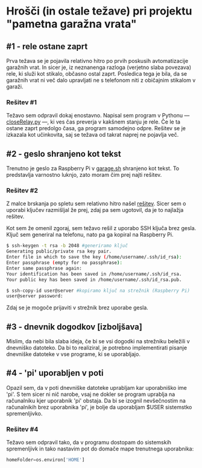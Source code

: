 # Hrošči (in ostale težave) pri projektu "pametna garažna vrata"

## #1 - rele ostane zaprt
Prva težava se je pojavila relativno hitro po prvih poskusih avtomatizacije garažnih vrat. In sicer je, iz neznanenga razloga (verjetno slaba povezava) rele, ki služi kot stikalo, občasno ostal zaprt. Posledica tega je bila, da se garažnih vrat ni več dalo upravljati ne s telefonom niti z običajnim stikalom v garaži.
### Rešitev #1
Težavo sem odpravil dokaj enostavno. Napisal sem program v Pythonu — [closeRelay.py](./closeRelay.py) —, ki ves čas preverja v kakšnem stanju je rele. Če le ta ostane zaprt predolgo časa, ga program samodejno odpre.
Rešitev se je izkazala kot učinkovita, saj se težava od takrat naprej ne pojavlja več.

## #2 - geslo shranjeno kot tekst
Trenutno je geslo za Raspberry Pi v [garage.sh](./garage.sh) shranjeno kot tekst. To predstavlja varnostno luknjo, zato moram čim prej najti rešitev.
### Rešitev #2
Z malce brskanja po spletu sem relativno hitro našel [rešitev](https://serverfault.com/questions/241588/how-to-automate-ssh-login-with-password). Sicer sem o uporabi ključev razmišljal že prej, zdaj pa sem ugotovil, da je to najlažja rešitev.

Kot sem že omenil zgoraj, sem težavo rešil z uporabo SSH ključa brez gesla. Ključ sem generiral na telefonu, nato pa ga kopiral na Raspberry Pi.

```BASH
$ ssh-keygen -t rsa -b 2048 #generiramo ključ
Generating public/private rsa key pair.
Enter file in which to save the key (/home/username/.ssh/id_rsa):
Enter passphrase (empty for no passphrase):
Enter same passphrase again:
Your identification has been saved in /home/username/.ssh/id_rsa.
Your public key has been saved in /home/username/.ssh/id_rsa.pub.

$ ssh-copy-id user@server #kopiramo ključ na strežnik (Raspberry Pi)
user@server password:
```

Zdaj se je mogoče prijaviti v strežnik brez uporabe gesla.

## #3 - dnevnik dogodkov [izboljšava]
Mislim, da nebi bila slaba ideja, če bi se vsi dogodki na strežniku beležili v dnevniško datoteko.
Da bi to realiziral, je potrebno implementirati pisanje dnevniške datoteke v vse programe, ki se uporabljajo.

## #4 - 'pi' uporabljen v poti
Opazil sem, da v poti dnevniške datoteke uprabljam kar uporabniško ime 'pi'. S tem sicer ni nič narobe, vsaj ne dokler se program uprablja na računalniku kjer uporabnik 'pi' obstaja.
Da bi se izognil nevšečnostim na računalnikih brez uporabnika 'pi', je bolje da uporabljam $USER sistemstko spremenljivko.
### Rešitev #4
Težavo sem odpravil tako, da v programu dostopam do sistemskih spremenljivk in tako nastavim pot do domače mape trenutnega uporabnika:
```Python
homeFolder=os.environ['HOME']
```
